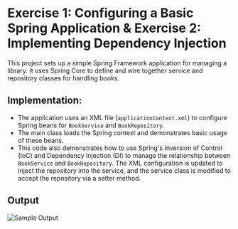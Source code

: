 # Exercise 1: Configuring a Basic Spring Application & Exercise 2: Implementing Dependency Injection

This project sets up a simple Spring Framework application for managing a library. It uses Spring Core to define and wire together service and repository classes for handling books.

## **Implementation:**  
- The application uses an XML file (`applicationContext.xml`) to configure Spring beans for `BookService` and `BookRepository`.
- The main class loads the Spring context and demonstrates basic usage of these beans.
- This code also demonstrates how to use Spring's Inversion of Control (IoC) and Dependency Injection (DI) to manage the relationship between `BookService` and `BookRepository`. The XML configuration is updated to inject the repository into the service, and the service class is modified to accept the repository via a setter method.

## Output

![Sample Output](/Spring%20Core_Maven/Excercise%201%20&%202/spring_application_configuration/outputs/image.png)
